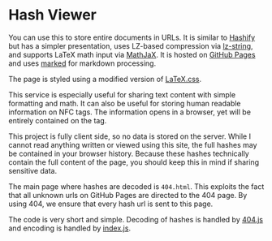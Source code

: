 # Hash Viewer

You can use this to store entire documents in URLs. It is similar to [Hashify](https://hashify.me) but has a simpler presentation, uses LZ-based compression via [lz-string](https://github.com/pieroxy/lz-string), and supports LaTeX math input via [MathJaX](https://www.mathjax.org/). It is hosted on [GitHub Pages](https://pages.github.com/) and uses [marked](https://marked.js.org/) for markdown processing.

The page is styled using a modified version of [LaTeX.css](https://latex.now.sh/).

This service is especially useful for sharing text content with simple formatting and math. It can also be useful for storing human readable information on NFC tags. The information opens in a browser, yet will be entirely contained on the tag.

This project is fully client side, so no data is stored on the server. While I cannot read anything written or viewed using this site, the full hashes may be contained in your browser history. Because these hashes technically contain the full content of the page, you should keep this in mind if sharing sensitive data.

The main page where hashes are decoded is `404.html`. This exploits the fact that all unknown urls on GitHub Pages are directed to the 404 page. By using 404, we ensure that every hash url is sent to this page.

The code is very short and simple. Decoding of hashes is handled by [404.js](/assets/js/404.js) and encoding is handled by [index.js](/assets/js/index.js).